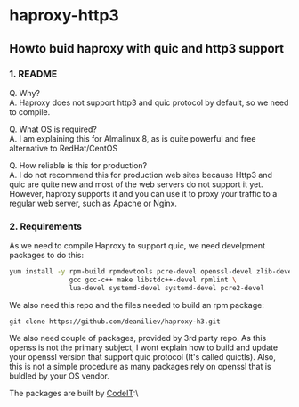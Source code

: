 # haproxy-http3

## Howto buid haproxy with quic and http3 support

### 1. README

Q. Why?\
A. Haproxy does not support http3 and quic protocol by default, so we need to compile.

Q. What OS is required?\
A. I am explaining this for Almalinux 8, as is quite powerful and free alternative to RedHat/CentOS

Q. How reliable is this for production?\
A. I do not recommend this for production web sites because Http3 and quic are quite new and most of the web servers do not support it yet. However, haproxy supports it and you can use it to proxy your traffic to a regular web server, such as Apache or Nginx.

### 2. Requirements

As we need to compile Haproxy to support quic, we need develpment packages to do this:

```bash
yum install -y rpm-build rpmdevtools pcre-devel openssl-devel zlib-devel redhat-rpm-config \
               gcc gcc-c++ make libstdc++-devel rpmlint \
               lua-devel systemd-devel systemd-devel pcre2-devel
```

We also need this repo and the files needed to build an rpm package:

`git clone https://github.com/deaniliev/haproxy-h3.git`

We also need couple of packages, provided by 3rd party repo. As this openss is not the primary subject, I wont explain how to build and update your openssl version that support quic protocol (It's called quictls). Also, this is not a simple procedure as many packages rely on openssl that is buldled by your OS vendor. 

The packages are built by [CodeIT](https://codeit.guru/):\



